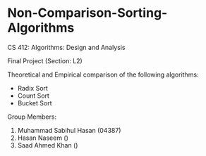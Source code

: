 # Non-Comparison-Sorting-Algorithms
CS 412:  Algorithms:  Design and Analysis

Final Project (Section: L2)

Theoretical and Empirical comparison of the following algorithms:
- Radix Sort
- Count Sort
- Bucket Sort

Group Members:
1. Muhammad Sabihul Hasan (04387)
2. Hasan Naseem ()
3. Saad Ahmed Khan ()
